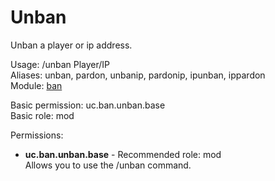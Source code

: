 Unban
====
Unban a player or ip address.

Usage: /unban Player/IP<br>
Aliases: unban, pardon, unbanip, pardonip, ipunban, ippardon<br>
Module: [ban](../modules/ban.md)<br>

Basic permission: uc.ban.unban.base<br>
Basic role: mod<br>

Permissions: <br>
* **uc.ban.unban.base** - Recommended role: mod<br>Allows you to use the /unban command.
